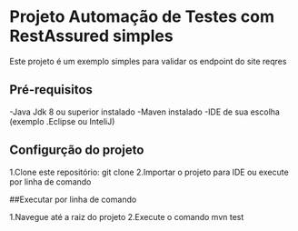 # Projeto Automação de Testes com RestAssured simples

Este projeto é um exemplo simples para validar os endpoint do site reqres

## Pré-requisitos

-Java Jdk 8 ou superior instalado
-Maven instalado
-IDE de sua escolha (exemplo .Eclipse ou InteliJ)

## Configurção do projeto

1.Clone este repositório: git clone <url>
2.Importar o projeto para IDE ou execute por linha de comando

##Executar por linha de comando

1.Navegue até a raiz do projeto
2.Execute o comando mvn test